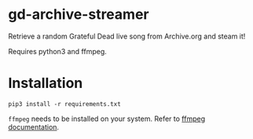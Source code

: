 # gd-archive-streamer


Retrieve a random Grateful Dead live song from Archive.org and steam it!

Requires python3 and ffmpeg.

# Installation


`pip3 install -r requirements.txt`

`ffmpeg` needs to be installed on your system. Refer to [ffmpeg documentation](https://ffmpeg.org/).

